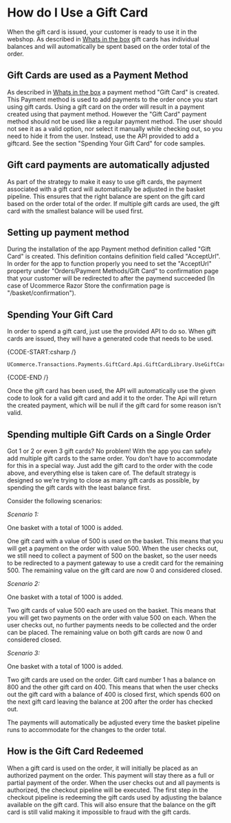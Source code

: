 ﻿# How do I Use a Gift Card

When the gift card is issued, your customer is ready to use it in the webshop. As described in [Whats in the box][1] gift cards has individual balances and will automatically be spent based on the order total of the order.	

[1]: intro.markdown

## Gift Cards are used as a Payment Method

As described in [Whats in the box][1] a payment method "Gift Card" is created. This Payment method is used to add payments to the order once you start using gift cards. Using a gift card on the order will result in a payment created using that payment method.
However the "Gift Card" payment method should not be used like a regular payment method. The user should not see it as a valid option, nor select it manually while checking out, so you need to hide it from the user. Instead, use the API provided to add a giftcard. See the section "Spending Your Gift Card" for code samples.

## Gift card payments are automatically adjusted

As part of the strategy to make it easy to use gift cards, the payment associated with a gift card will automatically be adjusted in the basket pipeline. This ensures that the right balance are spent on the gift card based on the order total of the order. If multiple gift cards are used, the gift card with the smallest balance will be used first.

## Setting up payment method

During the installation of the app Payment method definition called "Gift Card" is created. This definition contains definition field called "AcceptUrl".
In order for the app to function properly you need to set the "AcceptUrl" property under "Orders/Payment Methods/Gift Card" to confirmation page that your customer
will be redirected to after the paymend succeeded (In case of Ucommerce Razor Store the confirmation page is "/basket/confirmation").

## Spending Your Gift Card

In order to spend a gift card, just use the provided API to do so. When gift cards are issued, they will have a generated code that needs to be used.

{CODE-START:csharp /}
		
	UCommerce.Transactions.Payments.GiftCard.Api.GiftCardLibrary.UseGiftCard(giftCardCode);

{CODE-END /} 

Once the gift card has been used, the API will automatically use the given code to look for a valid gift card and add it to the order. The Api will return the created payment, which will be null if the gift card for some reason isn't valid.

## Spending multiple Gift Cards on a Single Order

Got 1 or 2 or even 3 gift cards? No problem! With the app you can safely add multiple gift cards to the same order. You don't have to accommodate for this in a special way. Just add the gift card to the order with the code above, and everything else is taken care of. The default strategy is designed so we're trying to close as many gift cards as possible, by spending the gift cards with the least balance first.

Consider the following scenarios:

*Scenario 1:*

One basket with a total of 1000 is added.

One gift card with a value of 500 is used on the basket. This means that you will get a payment on the order with value 500. When the user checks out, we still need to collect a payment of 500 on the basket, so the user needs to be redirected to a payment gateway to use a credit card for the remaining 500. The remaining value on the gift card are now 0 and considered closed.

*Scenario 2:*

One basket with a total of 1000 is added.

Two gift cards of value 500 each are used on the basket. This means that you will get two payments on the order with value 500 on each. When the user checks out, no further payments needs to be collected and the order can be placed. The remaining value on both gift cards are now 0 and considered closed.   

*Scenario 3:*

One basket with a total of 1000 is added.

Two gift cards are used on the order. Gift card number 1 has a balance on 800 and the other gift card on 400. This means that when the user checks out the gift card with a balance of 400 is closed first, which spends 600 on the next gift card leaving the balance at 200 after the order has checked out.

The payments will automatically be adjusted every time the basket pipeline runs to accommodate for the changes to the order total. 

## How is the Gift Card Redeemed

When a gift card is used on the order, it will initially be placed as an authorized payment on the order. This payment will stay there as a full or partial payment of the order. When the user checks out and all payments is authorized, the checkout pipeline will be executed. The first step in the checkout pipeline is redeeming the gift cards used by adjusting the balance available on the gift card. This will also ensure that the balance on the gift card is still valid making it impossible to fraud with the gift cards.